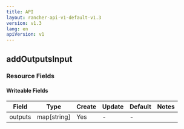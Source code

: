 ```yaml
---
title: API
layout: rancher-api-v1-default-v1.3
version: v1.3
lang: en
apiVersion: v1
---
```


## addOutputsInput



### Resource Fields

#### Writeable Fields

Field | Type | Create | Update | Default | Notes
---|---|---|---|---|---
outputs | map[string] | Yes | - | - | 



<br>
